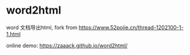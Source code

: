 # word2html
word 文档导出html, fork from https://www.52pojie.cn/thread-1202100-1-1.html

online demo: https://zaaack.github.io/word2html/

